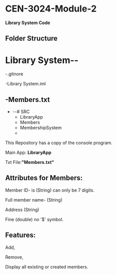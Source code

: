 # CEN-3024-Module-2
**Library System Code**
## Folder Structure
  # Library System--
  
  -.gitnore
  
  -Library System.iml
  
  -Members.txt
-
- --# SRC
   - LibraryApp
   - Members
   - MembershipSystem
   - 

This Repository has a copy of the console program.

Main App: **LibraryApp**

Txt File:**"Members.txt"**

## Attributes for Members:

Member ID- is (String) can only be 7 digits.

Full member name- (String)

Address (String)

Fine (double) no '$' symbol.

## Features:

Add, 

Remove,

Display all existing or created members.
